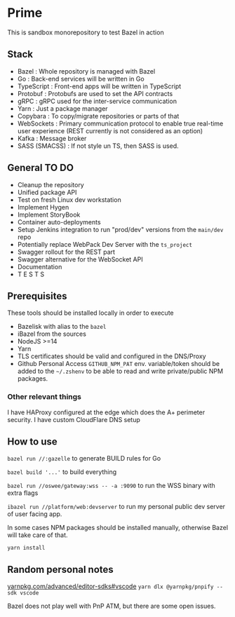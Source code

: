 # Prime

This is sandbox monorepository to test Bazel in action

## Stack

- Bazel         : Whole repository is managed with Bazel
- Go            : Back-end services will be  written in Go
- TypeScript    : Front-end apps will be written in TypeScript
- Protobuf      : Protobufs are used to set the API contracts
- gRPC          : gRPC used for the inter-service communication
- Yarn          : Just a package manager
- Copybara      : To copy/migrate repositories or parts of that
- WebSockets    : Primary communication protocol to enable true real-time user experience (REST currently is not considered as an option)
- Kafka         : Message broker
- SASS (SMACSS) : If not style un TS, then SASS is used.

## General TO DO

- Cleanup the repository
- Unified package API
- Test on fresh Linux dev workstation
- Implement Hygen
- Implement StoryBook
- Container auto-deployments
- Setup Jenkins integration to run "prod/dev" versions from the `main/dev` repo
- Potentially replace WebPack Dev Server with the `ts_project`
- Swagger rollout for the REST part
- Swagger alternative for the WebSocket API
- Documentation
- T E S T S

## Prerequisites

These tools should be installed locally in order to execute

- Bazelisk with alias to the `bazel`
- iBazel from the sources
- NodeJS >=14
- Yarn
- TLS certificates should be valid and configured in the DNS/Proxy
- Github Personal Access `GITHUB_NPM_PAT` env. variable/token should be added to the `~/.zshenv` to be able to read and write private/public NPM packages.

### Other relevant things

I have HAProxy configured at the edge which does the A+ perimeter security.
I have custom CloudFlare DNS setup

## How to use

`bazel run //:gazelle` to generate BUILD rules for Go

`bazel build '...'` to build everything

`bazel run //oswee/gateway:wss -- -a :9090` to run the WSS binary with extra flags

`ibazel run //platform/web:devserver` to run my personal public dev server of user facing app.

In some cases NPM packages should be installed manually, otherwise Bazel will take care of that.

`yarn install`

## Random personal notes

[yarnpkg.com/advanced/editor-sdks#vscode](https://yarnpkg.com/advanced/editor-sdks#vscode)
`yarn dlx @yarnpkg/pnpify --sdk vscode`

Bazel does not play well with PnP ATM, but there are some open issues.
